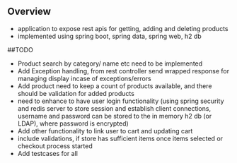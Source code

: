 ## Overview
- application to expose rest apis for getting, adding and deleting products
- implemented using spring boot, spring data, spring web, h2 db 

##TODO
- Product search by category/ name etc need to be implemented
- Add Exception handling, from rest controller send wrapped response for managing display incase of exceptions/errors
- Add product need to keep a count of products available, and there should be validation for added products
- need to enhance to have user login functionality (using spring security and redis server to store session and establish client connections, 
username and password can be stored to the in memory h2 db (or LDAP), where password is encrypted)
- Add other functionality to link user to cart and updating cart
- include validations, if store has sufficient items once items selected or checkout process started
- Add testcases for all
